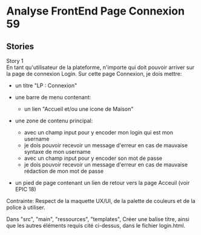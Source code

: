 # Analyse FrontEnd Page Connexion 59 
## Stories  
Story 1  
En tant qu'utilisateur de la plateforme, n'importe qui doit pouvoir arriver sur la page de connexion Login.
Sur cette page Connexion, je dois mettre: 
- un titre "LP : Connexion"
- une barre de menu contenant: 
	- un lien "Accueil et/ou une icone de Maison"
	
- une zone de contenu principal:
	- avec un champ input pour y encoder mon login qui est mon username
	- je dois pouvoir recevoir un message d'erreur en cas de mauvaise syntaxe de mon username
	- avec un champ input pour y encoder son mot de passe
	- je dois pouvoir recevoir un message d'erreur en cas de mauvaise rédaction de mon mot de passe
- un pied de page contenant un lien de retour vers la page Acceuil (voir EPIC 18)

Contrainte: Respect de la maquette UX/UI, de la palette de couleurs et  de la police à utiliser. 



Dans "src", "main", "ressources", "templates",
Créer une balise titre, ainsi que les autres éléments requis cité ci-dessus, dans le fichier login.html.








